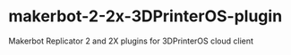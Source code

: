# makerbot-2-2x-3DPrinterOS-plugin
Makerbot Replicator 2 and 2X plugins for 3DPrinterOS cloud client
